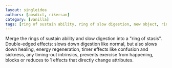 ```yaml
---
layout: singleidea
authors: [aosdict, rikersan]
category: [vanilla]
tags: [ring of sustain ability, ring of slow digestion, new object, rings, hunger rate, exercise, attributes]
---
```

Merge the rings of sustain ability and slow digestion into a "ring of stasis". Double-edged effects: slows down digestion like normal, but also slows down healing, energy regeneration, timer effects like confusion and sickness, any timing-out intrinsics, prevents exercise from happening, blocks or reduces to 1 effects that directly change attributes.

